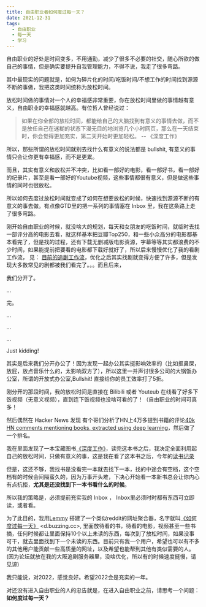 ```yaml
---
title: 自由职业者如何度过每一天？
date: 2021-12-31
tags:
  - 自由职业
  - 每一天
  - 学习
---
```


自由职业的好处是时间变多，不用通勤，减少了很多不必要的社交，随心所欲的做自己的事情，但是确实要提升自我管理能力，不得不说，我走了很多弯路。

其中最现实的问题就是，如何为碎片化的时间/吃饭时间/不想工作的时间找到源源不断的事做，我把这类时间统称为放松时间。

放松时间做的事情对一个人的幸福感非常重要，你在放松时间里做的事情越有意义，自由职业的幸福感就越高。有位哲人曾经说过：

> 如果在你全部的放松时间，都能给自己的大脑找到有意义的事情去做，而不是放任自己在迷糊的状态下漫无目的地浏览几个小时网页，那么在一天结束时，你会觉得更加充实，第二天开始时更加轻松。 -- 《深度工作》

所以，那些所谓的放松时间就别去找什么有意义的说法都是 bullshit, 有意义的事情只会让你更有幸福感，而不是更累。

而且，其实有意义和放松并不冲突，比如看一部好的电影，看一部好书，看一部好的纪录片，甚至是看一部好的Youtube视频，这些事情都很有意义，但是做这些事情的同时也很放松。

所以如何去度过放松时间就变成了如何在想要放松的时候，快速找到源源不断的有意义的事去做。有点像GTD里的把一系列的事情塞在 Inbox 里，我在这条路上走了很多弯路。

刚开始自由职业的时候，就没啥大的规划，每天和女朋友的吃饭时间，就临时去找一部评分高的电影去看，就这样基本把豆瓣Top250，和一些小众高分的电影都基本看完了，但是找的过程，还有下载无删减版电影资源，字幕等等其实都浪费的不少时间，如果能提前把要看的电影都下载好就好了，所以后来慢慢优化了我的看剧工作流， 见： [目前的追剧工作流](https://wiki.owenyoung.com/tv-shows/#workflows)，优化之后其实找剧就变得方便了许多，但是发现大多数常见的剧都被我们看完了。。。而且后来，


我们分开了。

...

完。

...

...

...

Just kidding! 

其实是后来我们分开办公了！因为发现一起办公其实挺影响效率的（比如抠鼻屎，放屁，放点音乐什么的，太影响双方了），所以这里一并声讨很多公司的大锅饭办公室，所谓的开放式办公室,Bullshit! 直接给你的员工效率打了5折。

刚分开的那段时间，我的放松时间是直接在 Bilibili 或者 Youteub 在线看了好多下饭视频（无意义视频），直到连下饭视频也没啥可看的了！（自由职业的时间可真多！

然后偶然在 Hacker News 发现 有个哥们分析了HN上4万多提到书籍的评论[40k HN comments mentioning books, extracted using deep learning](https://news.ycombinator.com/item?id=28595967)，然后做了一个排名。

我在里面发现了一本宝藏图书[《深度工作》](https://book.douban.com/subject/27056409/)，读完这本书之后，我决定全面利用起自己的放松时间，只做有意义的事，这是我在看了这本书之后，今年的[读书记录](https://wiki.owenyoung.com/books/#2021)

但是，这还不够，我找书是没看完一本就去找下一本，找的中途会有空档，这个空档有的时候会间隔蛮久的，因为万事开头难，下决心开始看一本新书总会让你内心有点抗拒，**尤其是还没找到下一本书看什么的时候**。

所以我的策略是，必须提前充实我的 Inbox ， Inbox里必须时时都有东西可立即读，或者看。

为了此目的，我用[Lemmy](https://github.com/LemmyNet/lemmy) 搭建了一个类似reddit的网址聚合器，名字就叫[《如何度过每一天》](https://d.buzzing.cc/) <d.buzzing.cc>, 里面放待看的书，待看的电影，视频甚至一些书摘，任何时候都让里面保持10个以上未读的东西，每次到了放松时间，如果没事可干，就去里面找到下一个未读的东西。目前只有我一个用户，希望也可以有不多的其他用户能贡献一些高质量的网址，以及希望也能帮到其他有类似需要的人。 (因为论坛就放在我的大阪追剧服务器里，没啥优化，所以有的时候速度挺慢，请见谅)

我只能说，对2022，感觉良好。希望2022会是充实的一年。

对还没有进入自由职业的人的忠告就是，在进入自由职业之前，请思考一个问题：**如何度过每一天？**


